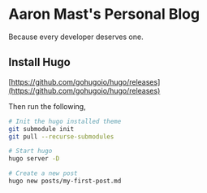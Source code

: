 # Aaron Mast's Personal Blog 
Because every developer deserves one.

## Install Hugo
[https://github.com/gohugoio/hugo/releases](https://github.com/gohugoio/hugo/releases)

Then run the following,

```bash
# Init the hugo installed theme
git submodule init
git pull --recurse-submodules
```

```bash
# Start hugo
hugo server -D
```

```bash
# Create a new post
hugo new posts/my-first-post.md

```
